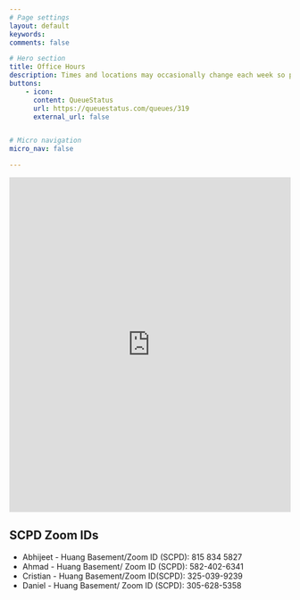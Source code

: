 ```yaml
---
# Page settings
layout: default
keywords:
comments: false

# Hero section
title: Office Hours
description: Times and locations may occasionally change each week so please check this page often. You will need to create an account on QueueStatus. When you wish to join the queue, click on the "Sign Up" button in the CS230-Winter Queue page. Be sure to properly enter all information needed in the menu when you sign up. This will enable the CAs to properly contact you. Also check "Announcements" and "chat" boxes reguarly for messages from CAs.
buttons:
    - icon: 
      content: QueueStatus
      url: https://queuestatus.com/queues/319
      external_url: false


# Micro navigation
micro_nav: false

---
```


<div>
    <iframe src="https://calendar.google.com/calendar/embed?src=057nfq8g0iillre9qe3u870v8o%40group.calendar.google.com&ctz=America%2FLos_Angeles" style=" border-width:0 " width="100%" height="600" frameborder="0" scrolling="no"></iframe>
</div>

## SCPD Zoom IDs

 * Abhijeet - Huang Basement/Zoom ID (SCPD): 815 834 5827
 * Ahmad - Huang Basement/ Zoom ID (SCPD): 582-402-6341
 * Cristian - Huang Basement/Zoom ID(SCPD): 325-039-9239
 * Daniel - Huang Basement/ Zoom ID (SCPD): 305-628-5358
